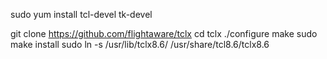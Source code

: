 sudo yum install tcl-devel tk-devel

git clone https://github.com/flightaware/tclx
cd tclx
./configure
make
sudo make install
sudo ln -s /usr/lib/tclx8.6/ /usr/share/tcl8.6/tclx8.6
